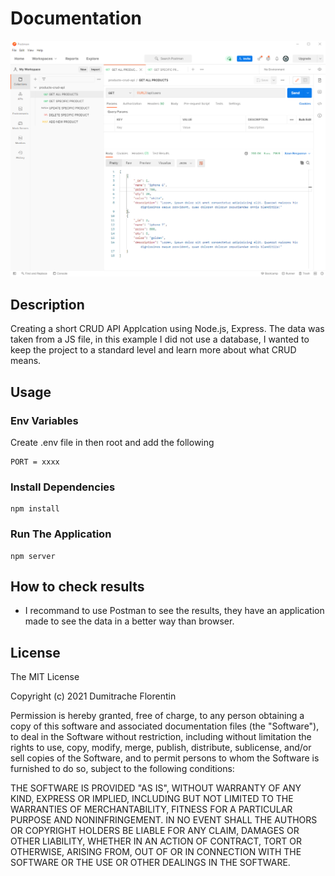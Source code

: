 # Documentation

![CRUD API](./design/postman_routes.png)


## Description

Creating a short CRUD API Applcation using Node.js, Express. The data was taken from a JS file, in this example I did not use a database, I wanted to keep the project to a standard level and learn more about what CRUD means.

## Usage

### Env Variables

Create .env file in then root and add the following

```
PORT = xxxx
```

### Install Dependencies

```
npm install
```

### Run The Application

```
npm server
```

## How to check results

- I recommand to use Postman to see the results, they have an application made to see the data in a better way than browser.

## License

The MIT License

Copyright (c) 2021 Dumitrache Florentin

Permission is hereby granted, free of charge, to any person obtaining a copy of this software and associated documentation files (the "Software"), to deal in the Software without restriction, including without limitation the rights to use, copy, modify, merge, publish, distribute, sublicense, and/or sell copies of the Software, and to permit persons to whom the Software is furnished to do so, subject to the following conditions:

THE SOFTWARE IS PROVIDED "AS IS", WITHOUT WARRANTY OF ANY KIND, EXPRESS OR IMPLIED, INCLUDING BUT NOT LIMITED TO THE WARRANTIES OF MERCHANTABILITY, FITNESS FOR A PARTICULAR PURPOSE AND NONINFRINGEMENT. IN NO EVENT SHALL THE AUTHORS OR COPYRIGHT HOLDERS BE LIABLE FOR ANY CLAIM, DAMAGES OR OTHER LIABILITY, WHETHER IN AN ACTION OF CONTRACT, TORT OR OTHERWISE, ARISING FROM, OUT OF OR IN CONNECTION WITH THE SOFTWARE OR THE USE OR OTHER DEALINGS IN THE SOFTWARE.
